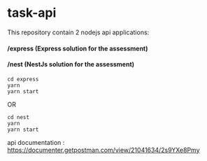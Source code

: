 # task-api

This repository contain 2 nodejs api applications:

#### /express (Express solution for the assessment)
#### /nest (NestJs solution for the assessment)


`cd express`  
`yarn`  
`yarn start`  

OR 

`cd nest`  
`yarn`  
`yarn start`  


api documentation : 
https://documenter.getpostman.com/view/21041634/2s9YXe8Pmy
